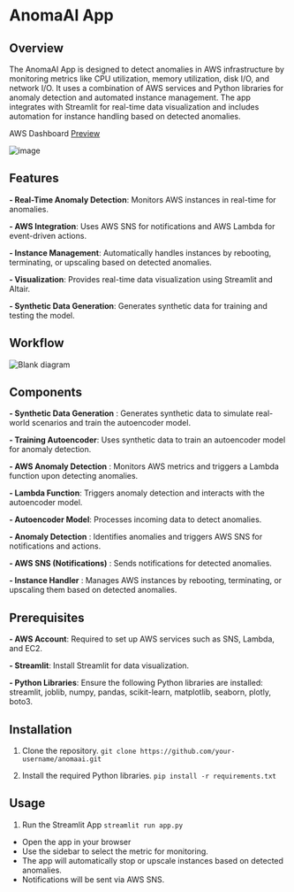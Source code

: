 # AnomaAI App

## Overview
The AnomaAI App is designed to detect anomalies in AWS infrastructure by monitoring metrics like CPU utilization, memory utilization, disk I/O, and network I/O. It uses a combination of AWS services and Python libraries for anomaly detection and automated instance management. The app integrates with Streamlit for real-time data visualization and includes automation for instance handling based on detected anomalies.

AWS Dashboard [Preview](https://ap-south-1.console.aws.amazon.com/cloudwatch/home?region=ap-south-1#dashboards/dashboard/metalix?start=PT8H&end=null)

![image](https://github.com/Rupanshu-Kapoor/formidium-hackathon/assets/121911821/36d9e911-9d44-43c8-b4e1-bb22c36c334e)

## Features
**- Real-Time Anomaly Detection**: Monitors AWS instances in real-time for anomalies.

**- AWS Integration**: Uses AWS SNS for notifications and AWS Lambda for event-driven actions.

**- Instance Management**: Automatically handles instances by rebooting, terminating, or upscaling based on detected anomalies.

**- Visualization**: Provides real-time data visualization using Streamlit and Altair.

**- Synthetic Data Generation**: Generates synthetic data for training and testing the model.

## Workflow
![Blank diagram](https://github.com/Rupanshu-Kapoor/formidium-hackathon/assets/121911821/f067ccd3-072c-43c0-a43e-646ed88309b6)

## Components
**- Synthetic Data Generation** : Generates synthetic data to simulate real-world scenarios and train the autoencoder model.

**- Training Autoencoder**: Uses synthetic data to train an autoencoder model for anomaly detection.

**- AWS Anomaly Detection** : Monitors AWS metrics and triggers a Lambda function upon detecting anomalies.

**- Lambda Function**: Triggers anomaly detection and interacts with the autoencoder model.

**- Autoencoder Model**: Processes incoming data to detect anomalies.

**- Anomaly Detection** : Identifies anomalies and triggers AWS SNS for notifications and actions.

**- AWS SNS (Notifications)** : Sends notifications for detected anomalies.

**- Instance Handler** : Manages AWS instances by rebooting, terminating, or upscaling them based on detected anomalies.

## Prerequisites

**- AWS Account**: Required to set up AWS services such as SNS, Lambda, and EC2.

**- Streamlit**: Install Streamlit for data visualization.

**- Python Libraries**: Ensure the following Python libraries are installed: streamlit, joblib, numpy, pandas, scikit-learn, matplotlib, seaborn, plotly, boto3.

## Installation

1. Clone the repository.
   `git clone https://github.com/your-username/anomaai.git`

2. Install the required Python libraries.
   `pip install -r requirements.txt`

## Usage
1. Run the Streamlit App
`streamlit run app.py`

- Open the app in your browser
- Use the sidebar to select the metric for monitoring.
- The app will automatically stop or upscale instances based on detected anomalies.
- Notifications will be sent via AWS SNS.
